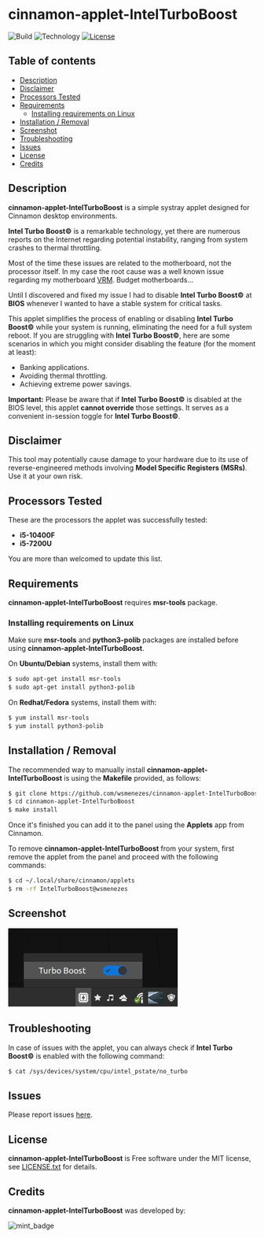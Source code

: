 # cinnamon-applet-IntelTurboBoost

![Build](https://img.shields.io/badge/build-passing-green.svg)
![Technology](https://img.shields.io/badge/javascript-powered-green.svg)
[![License](https://img.shields.io/badge/license-MIT-lightgrey.svg)](https://opensource.org/licenses/MIT)

## Table of contents

<!-- TOC -->  
  * [Description](#description)
  * [Disclaimer](#disclaimer)
  * [Processors Tested](#processors-tested)
  * [Requirements](#requirements)
    * [Installing requirements on Linux](#installing-requirements-on-linux)
  * [Installation / Removal](#installation--removal)
  * [Screenshot](#screenshot)
  * [Troubleshooting](#troubleshooting)
  * [Issues](#issues)
  * [License](#license)
  * [Credits](#credits)
<!-- TOC -->

## Description

**cinnamon-applet-IntelTurboBoost** is a simple systray applet designed for Cinnamon desktop environments.

**Intel Turbo Boost©** is a remarkable technology, yet there are numerous reports on the Internet regarding potential 
instability, ranging from system crashes to thermal throttling. 

Most of the time these issues are related to the motherboard, not the processor itself. In my case the root cause was a 
well known issue regarding my motherboard [VRM](https://www.tomshardware.com/reviews/vrm-voltage-regulator-module-definition,5771.html). Budget motherboards...

Until I discovered and fixed my issue I had to disable **Intel Turbo Boost©** at **BIOS** whenever I wanted to have a 
stable system for critical tasks.

This applet simplifies the process of enabling or disabling **Intel Turbo Boost©** while your system is running, 
eliminating the need for a full system reboot. If you are struggling with **Intel Turbo Boost©**, here are some 
scenarios in which you might consider disabling the feature (for the moment at least):

+ Banking applications.
+ Avoiding thermal throttling.
+ Achieving extreme power savings.

**Important:** Please be aware that if **Intel Turbo Boost©** is disabled at the BIOS level, 
this applet **cannot override** those settings. It serves as a convenient in-session toggle 
for **Intel Turbo Boost©**.

## Disclaimer

This tool may potentially cause damage to your hardware due to its use of reverse-engineered methods involving 
**Model Specific Registers (MSRs)**. Use it at your own risk.

## Processors Tested

These are the processors the applet was successfully tested:

+ **i5-10400F**
+ **i5-7200U**

You are more than welcomed to update this list.

## Requirements

**cinnamon-applet-IntelTurboBoost** requires **msr-tools** package.

### Installing requirements on Linux

Make sure **msr-tools** and **python3-polib** packages are installed before using **cinnamon-applet-IntelTurboBoost**.

On **Ubuntu/Debian** systems, install them with:

~~~bash
$ sudo apt-get install msr-tools
$ sudo apt-get install python3-polib
~~~

On **Redhat/Fedora** systems, install them with:

~~~bash
$ yum install msr-tools
$ yum install python3-polib
~~~
    
## Installation / Removal

The recommended way to manually install ****cinnamon-applet-IntelTurboBoost**** is using the **Makefile** provided, as follows:

~~~bash
$ git clone https://github.com/wsmenezes/cinnamon-applet-IntelTurboBoost.git
$ cd cinnamon-applet-IntelTurboBoost
$ make install
~~~

Once it's finished you can add it to the panel using the **Applets** app from Cinnamon.

To remove ****cinnamon-applet-IntelTurboBoost**** from your system, first remove the applet from the panel and proceed
with the following commands:

~~~bash
$ cd ~/.local/share/cinnamon/applets
$ rm -rf IntelTurboBoost@wsmenezes
~~~

## Screenshot

![screenshot](screenshot.png)

## Troubleshooting

In case of issues with the applet, you can always check if **Intel Turbo Boost©** is enabled with the following command: 

~~~bash
$ cat /sys/devices/system/cpu/intel_pstate/no_turbo
~~~

## Issues

Please report issues [here](https://github.com/wsmenezes/cinnamon-applet-IntelTurboBoost/issues).

## License

**cinnamon-applet-IntelTurboBoost** is Free software under the MIT license, see [LICENSE.txt](./LICENSE.txt) for details.

## Credits

**cinnamon-applet-IntelTurboBoost** was developed by:

![mint_badge](https://www.linuxmint.com/img/signatures/donors/8410.png?time=1666829753)
